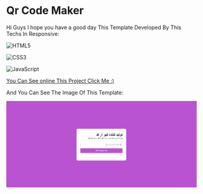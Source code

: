 
# Qr Code Maker

Hi Guys
I hope you have a good day This Template Developed By This Techs In Responsive:

 ![HTML5](https://img.shields.io/badge/html5-%23E34F26.svg?style=for-the-badge&logo=html5&logoColor=white) 

![CSS3](https://img.shields.io/badge/css3-%231572B6.svg?style=for-the-badge&logo=css3&logoColor=white) 

![JavaScript](https://img.shields.io/badge/javascript-%23323330.svg?style=for-the-badge&logo=javascript&logoColor=%23F7DF1E)

[You Can See online This Project Click Me :)](https://mojtaba-jsx.github.io/QrCode-Maker/)

And You Can See The Image Of This Template:

 
![Logo](https://github.com/mojtaba-jsx/QrCode-Maker/blob/master/Capture.PNG)


